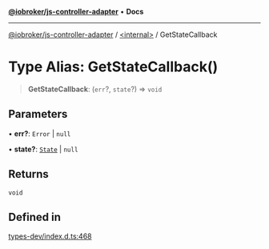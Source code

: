 [**@iobroker/js-controller-adapter**](../../README.md) • **Docs**

***

[@iobroker/js-controller-adapter](../../globals.md) / [\<internal\>](../README.md) / GetStateCallback

# Type Alias: GetStateCallback()

> **GetStateCallback**: (`err`?, `state`?) => `void`

## Parameters

• **err?**: `Error` \| `null`

• **state?**: [`State`](../interfaces/State.md) \| `null`

## Returns

`void`

## Defined in

[types-dev/index.d.ts:468](https://github.com/ioBroker/ioBroker.js-controller/blob/16f7418df1bc6d07b232fa81310bbbd4fbe2a36c/packages/types-dev/index.d.ts#L468)
